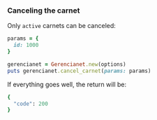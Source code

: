 ### Canceling the carnet

Only `active` carnets can be canceled:

```ruby
params = {
  id: 1000
}

gerencianet = Gerencianet.new(options)
puts gerencianet.cancel_carnet(params: params)
```

If everything goes well, the return will be:

```ruby
{
  "code": 200
}
```
